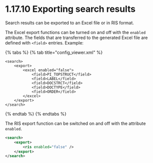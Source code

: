 # 1.17.10 Exporting search results

Search results can be exported to an Excel file or in RIS format.

The Excel export functions can be turned on and off with the `enabled` attribute. The fields that are transferred to the generated Excel file are defined with `<field>` entries. Example:

{% tabs %}
{% tab title="config_viewer.xml" %}
```markup
<search>
    <export>
        <excel enabled="false">
            <field>PI_TOPSTRUCT</field>
            <field>LABEL</field>
            <field>DOCSTRCT</field>
            <field>DOCTYPE</field>
            <field>ORDER</field>
        </excel>
    </export>
</search>
```
{% endtab %}
{% endtabs %}

The RIS export function can be switched on and off with the attribute `enabled`.

```xml
<search>
    <export>
        <ris enabled="false" />
    </export>
</search>
```
